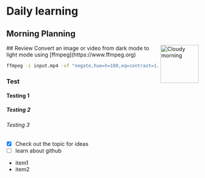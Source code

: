# Daily learning 
## Morning Planning 
<img alt="Cloudy morning" src="https://octodex.github.com/images/cloud.jpg" width="100" align="right">
## Review
Convert an image or video from dark mode to light mode using [ffmpeg](https://www.ffmpeg.org)

```bash
ffmpeg -i input.mp4 -vf "negate,hue=h=180,eq=contrast=1.2:saturation=1.1" output.mp4
```
### Test
#### Testing 1 
##### Testing 2
###### Testing 3
- [x] Check out the topic for ideas
- [ ] learn about github
- item1
- item2

  
  
